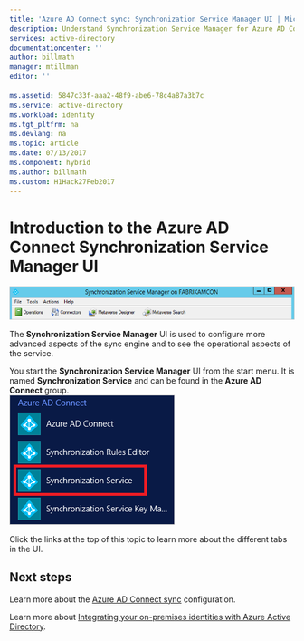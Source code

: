 ```yaml
---
title: 'Azure AD Connect sync: Synchronization Service Manager UI | Microsoft Docs'
description: Understand Synchronization Service Manager for Azure AD Connect.
services: active-directory
documentationcenter: ''
author: billmath
manager: mtillman
editor: ''

ms.assetid: 5847c33f-aaa2-48f9-abe6-78c4a87a3b7c
ms.service: active-directory
ms.workload: identity
ms.tgt_pltfrm: na
ms.devlang: na
ms.topic: article
ms.date: 07/13/2017
ms.component: hybrid
ms.author: billmath
ms.custom: H1Hack27Feb2017
---
```

# Introduction to the Azure AD Connect Synchronization Service Manager UI

![Sync Service Manager](./media/how-to-connect-sync-service-manager-ui/ssmui.png)

The **Synchronization Service Manager** UI is used to configure more advanced aspects of the sync engine and to see the operational aspects of the service.

You start the **Synchronization Service Manager** UI from the start menu. It is named **Synchronization Service** and can be found in the **Azure AD Connect** group.  
![Sync Service Manager](./media/how-to-connect-sync-service-manager-ui/startmenu.png)

Click the links at the top of this topic to learn more about the different tabs in the UI.

## Next steps
Learn more about the [Azure AD Connect sync](how-to-connect-sync-whatis.md) configuration.

Learn more about [Integrating your on-premises identities with Azure Active Directory](whatis-hybrid-identity.md).
